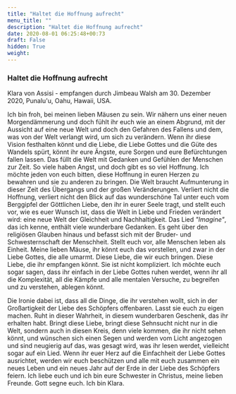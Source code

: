 ```yaml
---
title: "Haltet die Hoffnung aufrecht"
menu_title: ""
description: "Haltet die Hoffnung aufrecht"
date: 2020-08-01 06:25:48+00:73
draft: False
hidden: True
weight:
---
```

### Haltet die Hoffnung aufrecht

Klara von Assisi - empfangen durch Jimbeau Walsh am 30. Dezember 2020, Punalu'u, Oahu, Hawaii, USA.

Ich bin froh, bei meinen lieben Mäusen zu sein. Wir nähern uns einer neuen Morgendämmerung und doch fühlt ihr euch wie an einem Abgrund, mit der Aussicht auf eine neue Welt und doch den Gefahren des Fallens und dem, was von der Welt verlangt wird, um sich zu verändern. Wenn ihr diese Vision festhalten könnt und die Liebe, die Liebe Gottes und die Güte des Wandels spürt, könnt ihr eure Ängste, eure Sorgen und eure Befürchtungen fallen lassen. Das füllt die Welt mit Gedanken und Gefühlen der Menschen zur Zeit. So viele haben Angst, und doch gibt es so viel Hoffnung. Ich möchte jeden von euch bitten, diese Hoffnung in euren Herzen zu bewahren und sie zu anderen zu bringen. Die Welt braucht Aufmunterung in dieser Zeit des Übergangs und der großen Veränderungen. Verliert nicht die Hoffnung, verliert nicht den Blick auf das wunderschöne Tal unter euch vom Berggipfel der Göttlichen Liebe, den ihr in eurer Seele tragt, und stellt euch vor, wie es euer Wunsch ist, dass die Welt in Liebe und Frieden verändert wird: eine neue Welt der Gleichheit und Nachhaltigkeit. Das Lied *"Imagine"*, das ich kenne, enthält viele wunderbare Gedanken. Es geht über den religiösen Glauben hinaus und befasst sich mit der Bruder- und Schwesternschaft der Menschheit. Stellt euch vor, alle Menschen leben als Einheit. Meine lieben Mäuse, ihr könnt euch das vorstellen, und zwar in der Liebe Gottes, die alle umarmt. Diese Liebe, die wir euch bringen. Diese Liebe, die ihr empfangen könnt. Sie ist nicht kompliziert. Ich möchte euch sogar sagen, dass ihr einfach in der Liebe Gottes ruhen werdet, wenn ihr all die Komplexität, all die Kämpfe und alle mentalen Versuche, zu begreifen und zu verstehen, ablegen könnt.

Die Ironie dabei ist, dass all die Dinge, die ihr verstehen wollt, sich in der Großartigkeit der Liebe des Schöpfers offenbaren. Lasst sie euch zu eigen machen. Ruht in dieser Wahrheit, in diesem wunderbaren Geschenk, das ihr erhalten habt. Bringt diese Liebe, bringt diese Sehnsucht nicht nur in die Welt, sondern auch in diesen Kreis, denn viele kommen, die ihr nicht sehen könnt, und wünschen sich einen Segen und werden vom Licht angezogen und sind neugierig auf das, was gesagt wird, was ihr lesen werdet, vielleicht sogar auf ein Lied. Wenn ihr euer Herz auf die Einfachheit der Liebe Gottes ausrichtet, werden wir euch beschützen und alle mit euch zusammen ein neues Leben und ein neues Jahr auf der Erde in der Liebe des Schöpfers feiern. Ich liebe euch und ich bin eure Schwester in Christus, meine lieben Freunde. Gott segne euch. Ich bin Klara.
